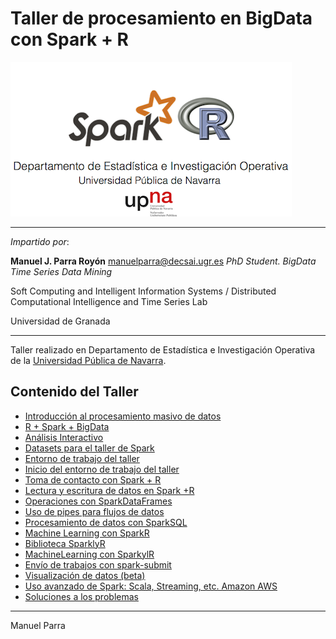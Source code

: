 # Taller de procesamiento en BigData con Spark + R 


![header](./imgs/header.png)

<HR>

*Impartido por*:

**Manuel J. Parra Royón**
manuelparra@decsai.ugr.es
*PhD Student. BigData Time Series Data Mining*

Soft Computing and Intelligent Information Systems / Distributed Computational Intelligence and Time Series Lab

Universidad de Granada

<HR>

Taller realizado en Departamento de Estadística e Investigación Operativa de la <a href="http://unavarra.com">Universidad Pública de Navarra</a>.

## Contenido del Taller

- [Introducción al procesamiento masivo de datos](./html/01._Procesamiento_masivo_de_datos_con_Hadoop_y_Spark.html)
- [R + Spark + BigData](./html/02._R_Spark_BigData.html)
- [Análisis Interactivo](./html/03._Análisis_interactivo.html)
- [Datasets para el taller de Spark](./html/04._Datasets_del_Taller_de_SparkR.html)
- [Entorno de trabajo del taller](./html/05._Entorno_de_trabajo_del_taller.html)
- [Inicio del entorno de trabajo del taller](./html/06._Inicio_del_entorno_de_trabajo_con_SparkR.html)
- [Toma de contacto con Spark + R](./html/07._Toma_de_contacto_con_SparkR.html)
- [Lectura y escritura de datos en Spark +R](./html/08._Lectura_y_escritura_de_datos_con_SparkR.html)
- [Operaciones con SparkDataFrames](./html/09._Operaciones_con_SparkDataFrames.html)
- [Uso de pipes para flujos de datos](./html/09.1._Uso_de_pipes_para_procesamiento_de_datos_con_magrittr.html)
- [Procesamiento de datos con SparkSQL](./html/10._Procesando_datos_con_SparkSQL.html)
- [Machine Learning con SparkR](./html/11._Machine_Learning_con_SparkR.html)
- [Biblioteca SparklyR](./html/12._Biblioteca_sparklyr.html)
- [MachineLearning con SparkylR](./html/13._Machine_Learning_con_sparklyr.html)
- [Envío de trabajos con spark-submit](./html/14._Enviando_trabajos_con_spark-submit.html)
- [Visualización de datos (beta)](./html/15._Visualización_interactiva_de_datos_con_Zeppelin.html)
- [Uso avanzado de Spark: Scala, Streaming, etc. Amazon AWS](./html/16._Uso_avanzado.html)
- [Soluciones a los problemas](./html/Soluciones.html)

<HR>
Manuel Parra
